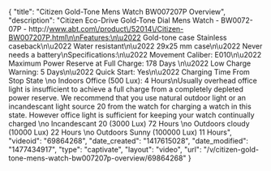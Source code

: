 {
    "title": "Citizen Gold-Tone Mens Watch BW007207P Overview",
    "description": "Citizen Eco-Drive Gold-Tone Dial Mens Watch - BW0072-07P - http:\/\/www.abt.com\/product\/52014\/Citizen-BW007207P.html\n\nFeatures:\n\u2022 Gold-tone case Stainless caseback\n\u2022 Water resistant\n\u2022 29x25 mm case\n\u2022 Never needs a battery\nSpecifications:\n\u2022 Movement Caliber: E010\n\u2022 Maximum Power Reserve at Full Charge: 178 Days \n\u2022 Low Charge Warning: 5 Days\n\u2022 Quick Start: Yes\n\u2022 Charging Time From Stop State \no Indoors Office (500 Lux): 4 Hours\nUsually overhead office light is insufficient to achieve a full charge from a completely depleted power reserve. We recommend that you use natural outdoor light or an incandescant light source 20 from the watch for charging a watch in this state. However office light is sufficient for keeping your watch continually charged \no Incandescant 20 (3000 Lux) 72 Hours \no Outdoors cloudy (10000 Lux) 22 Hours \no Outdoors Sunny (100000 Lux) 11 Hours",
    "videoid": "69864268",
    "date_created": "1417615028",
    "date_modified": "1477434917",
    "type": "captivate",
    "layout": "video",
    "url": "\/v\/citizen-gold-tone-mens-watch-bw007207p-overview\/69864268"
}